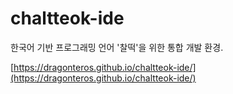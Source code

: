 # chaltteok-ide

한국어 기반 프로그래밍 언어 '찰떡'을 위한 통합 개발 환경.

[https://dragonteros.github.io/chaltteok-ide/](https://dragonteros.github.io/chaltteok-ide/)
